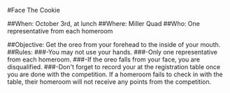 #Face The Cookie 

##When: October 3rd, at lunch
##Where: Miller Quad
##Who: One representative from each homeroom

##Objective: Get the oreo from your forehead to the inside of your mouth.
##Rules:
  ###-You may not use your hands.
  ###-Only one representative from each homeroom.
  ###-If the oreo falls from your face, you are disqualified.
  ###-Don't forget to record your at the registration table once you are done with the competition.  If a homeroom fails to check in with the table, their homeroom will not receive any points from the competition.
